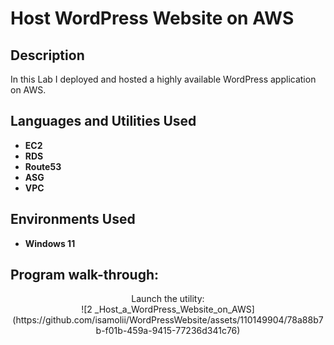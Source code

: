 <h1>Host WordPress Website on AWS </h1>



<h2>Description</h2>
In this Lab I deployed and hosted a highly available WordPress application on AWS.
<br />


<h2>Languages and Utilities Used</h2>

- <b>EC2</b>
- <b>RDS</b>
- <b>Route53</b>
- <b>ASG</b>
- <b>VPC</b>


<h2>Environments Used </h2>

- <b>Windows 11</b> 

<h2>Program walk-through:</h2>

<p align="center">
Launch the utility: <br/>
<img />![2 _Host_a_WordPress_Website_on_AWS](https://github.com/isamolii/WordPressWebsite/assets/110149904/78a88b7b-f01b-459a-9415-77236d341c76)


<!--
 ```diff
- text in red
+ text in green
! text in orange
# text in gray
@@ text in purple (and bold)@@
```
--!>
